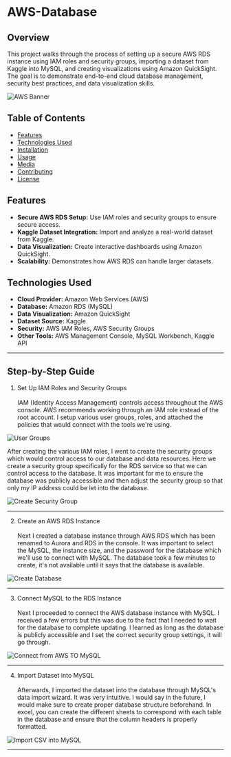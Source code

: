 # AWS-Database
 
## Overview

This project walks through the process of setting up a secure AWS RDS instance using IAM roles and security groups, importing a dataset from Kaggle into MySQL, and creating visualizations using Amazon QuickSight. The goal is to demonstrate end-to-end cloud database management, security best practices, and data visualization skills.

![AWS Banner](https://github.com/user-attachments/assets/88f62300-9370-4ef0-a94e-274864c74a20)


## Table of Contents

- [Features](#features)
- [Technologies Used](#technologies-used)
- [Installation](#installation)
- [Usage](#usage)
- [Media](#media)
- [Contributing](#contributing)
- [License](#license)


## Features
- **Secure AWS RDS Setup:** Use IAM roles and security groups to ensure secure access.
- **Kaggle Dataset Integration:** Import and analyze a real-world dataset from Kaggle.
- **Data Visualization:** Create interactive dashboards using Amazon QuickSight.
- **Scalability:** Demonstrates how AWS RDS can handle larger datasets.


## Technologies Used
- **Cloud Provider:** Amazon Web Services (AWS)
- **Database:** Amazon RDS (MySQL)
- **Data Visualization:** Amazon QuickSight
- **Dataset Source:** Kaggle
- **Security:** AWS IAM Roles, AWS Security Groups
- **Other Tools:** AWS Management Console, MySQL Workbench, Kaggle API
<hr>

## Step-by-Step Guide
1. Set Up IAM Roles and Security Groups
<br><br>IAM (Identity Access Management) controls access throughout the AWS console. AWS recommends working through an 
IAM role instead of the root account. I setup various user groups, roles, and attached the policies that would connect with 
the tools we're using.

![User Groups](https://github.com/user-attachments/assets/30865f7e-e440-4e03-90bf-8932ef2066a1)

After creating the various IAM roles, I went to create the security groups which would control access to our database and data resources.
Here we create a security group specifically for the RDS service so that we can control access to the database. It was important for me to 
ensure the database was publicly accessible and then adjust the security group so that only my IP address could be let into the database.


![Create Security Group](https://github.com/user-attachments/assets/a38d8b01-e89a-4ae8-bddc-0756497ffc8f)

<hr>

2. Create an AWS RDS Instance
<br><br> Next I created a database instance through AWS RDS which has been renamed to Aurora and RDS in the console. It was important to select the MySQL,
the instance size, and the password for the database which we'll use to connect with MySQL. The database took a few minutes to create, it's not available until
it says that the database is available. 


![Create Database](https://github.com/user-attachments/assets/f4773ec3-85ce-4038-a9ac-27622e63a67b)

<hr>
 
3. Connect MySQL to the RDS Instance
<br><br>Next I proceeded to connect the AWS database instance with MySQL. I received a few errors but this was due to the fact that I needed to wait for the database to
complete updating. I learned as long as the database is publicly accessible and I set the correct security group settings, it will go through.

![Connect from AWS TO MySQL](https://github.com/user-attachments/assets/7e7fc024-84bc-4bfa-8c73-6048246b3514)

<hr>

4. Import Dataset into MySQL
<br><br> Afterwards, I imported the dataset into the database through MySQL's data import wizard. It was very intuitive. I would say in the future, I would make sure to
create proper database structure beforehand. In excel, you can create the different sheets to correspond with each table in the database and ensure that the column headers is
properly formatted.

![Import CSV into MySQL](https://github.com/user-attachments/assets/4675719a-cc7f-484e-8544-6e432fad0c70)
<hr>

